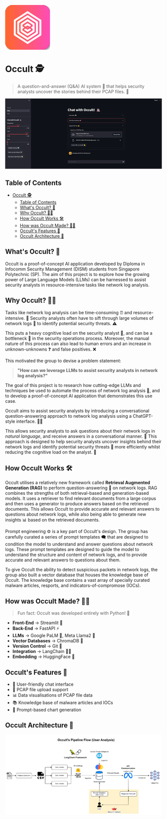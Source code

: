 ![Occult Logo](app/assets/Occult.png)

# Occult 🕵️
> A question-and-answer (Q&A) AI system 🤖 that helps security analysts uncover the stories behind their PCAP files. 📄

![Alt text](app/assets/Chat.png)

## Table of Contents
- [Occult 🕵️](#occult-️)
  - [Table of Contents](#table-of-contents)
  - [What's Occult? 🤔](#whats-occult-)
  - [Why Occult? 🤷‍♂️](#why-occult-️)
  - [How Occult Works 🛠️](#how-occult-works-️)
  - [How was Occult Made? 🧑‍🍳](#how-was-occult-made-)
  - [Occult's Features 🤖](#occults-features-)
  - [Occult Architecture 🔨](#occult-architecture-)

## What's Occult? 🤔
Occult is a proof-of-concept AI application developed by Diploma in Infocomm Security Management (DISM) students from Singapore Polytechnic (SP). The aim of this project is to explore how the growing power of Large Language Models (LLMs) can be harnessed to assist security analysts in resource-intensive tasks like network log analysis.

## Why Occult? 🤷‍♂️
Tasks like network log analysis can be time-consuming ⏰ and resource-intensive. 🥱 Security analysts often have to sift through large volumes of network logs 📃 to identify potential security threats. ⚠️

This puts a heavy cognitive load on the security analyst 🤯, and can be a bottleneck 🍾 in the security operations process. Moreover, the manual nature of this process can also lead to human errors and an increase in unknown-unknowns ❓ and false positives. ❌

This motivated the group to devise a problem statement:

> **"How can we leverage LLMs to assist security analysts in network log analysis?"**

The goal of this project is to research how cutting-edge LLMs and techniques be used to automate the process of network log analysis 🧠, and to develop a proof-of-concept AI application that demonstrates this use case.

Occult aims to assist security analysts by introducing a conversational question-answering approach to network log analysis using a ChatGPT-style interface. 🤖💬

This allows security analysts to ask questions about their network logs in _natural language_, and receive answers in a conversational manner. 🦜 This approach is designed to help security analysts uncover insights behind their network logs and identify potential security threats 🚨 more efficiently whilst reducing the cognitive load on the analyst. 🧠

## How Occult Works 🛠️
Occult utilises a relatively new framework called **Retrieval Augmented Generation (RAG)** to perform question-answering 🤔 on network logs. RAG combines the strengths of both retrieval-based and generation-based models. It uses a retriever to find relevant documents from a large corpus and then uses a generator to produce answers based on the retrieved documents. This allows Occult to provide accurate and relevant answers to questions about network logs, while also being able to generate new insights 📊 based on the retrieved documents.

Prompt engineering ⚙️ is a key part of Occult's design. The group has carefully curated a series of prompt templates 🗨️ that are designed to condition the model to understand and answer questions about network logs. These prompt templates are designed to guide the model to understand the structure and content of network logs, and to provide accurate and relevant answers to questions about them.

To give Occult the ability to detect suspicious packets in network logs, the group also built a vector database that houses the knowledge base of Occult. The knowledge base contains a vast array of specially curated malware articles, resports, and indicators-of-compromose (IOCs).

## How was Occult Made? 🧑‍🍳
> Fun fact: Occult was developed entirely with Python! 🐍

- **Front-End** -> Streamlit 🎈
- **Back-End** -> FastAPI ⚡
- **LLMs** -> Google PaLM 🌴, Meta Llama2 🦙
- **Vector Databases** -> ChromaDB 🌈
- **Version Control** -> Git 🐙
- **Integration** -> LangChain 🦜🔗
- **Embedding** -> HuggingFace 🤗

## Occult's Features 🤖
- 🦜 User-friendly chat interface
- 📂 PCAP file upload support
- 📊 Data visualisations of PCAP file data
- 📚 Knowledge base of malware articles and IOCs
- 💬 Prompt-based chart generation

## Occult Architecture 🔨
![Alt text](app/assets/architecture.png)
